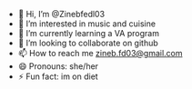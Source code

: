 - 👋 Hi, I’m @Zinebfedl03
- 👀 I’m interested in music and cuisine
- 🌱 I’m currently learning a VA program
- 💞️ I’m looking to collaborate on github
- 📫 How to reach me zineb.fd03@gmail.com
- 😄 Pronouns: she/her
- ⚡ Fun fact: im on diet 

<!---
Zinebfedl03/Zinebfedl03 is a ✨ special ✨ repository because its `README.md` (this file) appears on your GitHub profile.
You can click the Preview link to take a look at your changes.
--->
